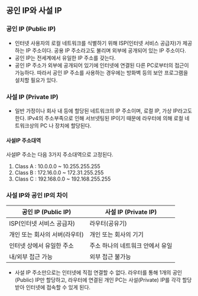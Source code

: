 ## 공인 IP와 사설 IP
### 공인 IP (Public IP)
- 인터넷 사용자의 로컬 네트워크를 식별하기 위해 ISP(인터넷 서비스 공급자)가 제공하는 IP 주소이다. 공용 IP 주소라고도 불리며 외부에 공개되어 있는 IP 주소이다.
- 공인 IP는 전세계에서 유일한 IP 주소를 갖는다.
- 공인 IP 주소가 외부에 공개되어 있기에 인터넷에 연결된 다른 PC로부터의 접근이 가능하다. 따라서 공인 IP 주소를 사용하는 경우에는 방화벽 등의 보안 프로그램을 설치할 필요가 있다.

### 사설 IP (Private IP)
- 일반 가정이나 회사 내 등에 할당된 네트워크의 IP 주소이며, 로컬 IP, 가상 IP라고도 한다. IPv4의 주소부족으로 인해 서브넷팅된 IP이기 때문에 라우터에 의해 로컬 네트워크상의 PC 나 장치에 할당된다.

#### 사설IP 주소대역
사설IP 주소는 다음 3가지 주소대역으로 고정된다.

1. Class A : 10.0.0.0 ~ 10.255.255.255
2. Class B : 172.16.0.0 ~ 172.31.255.255
3. Class C : 192.168.0.0 ~ 192.168.255.255

### 사설 IP와 공인 IP의 차이
|공인 IP (Public IP)|사설 IP (Private IP)|
|------|---|
|ISP(인터넷 서비스 공급자)|라우터(공유기)|
|개인 또는 회사의 서버(라우터) |개인 또는 회사의 기기|
|인터넷 상에서 유일한 주소|주소 하나의 네트워크 안에서 유일|
|내/외부 접근 가능| 외부 접근 불가능|

- 사설 IP 주소만으로는 인터넷에 직접 연결할 수 없다. 라우터를 통해 1개의 공인(Public) IP만 할당하고, 라우터에 연결된 개인 PC는 사설(Private) IP를 각각 할당 받아 인터넷에 접속할 수 있게 된다.
